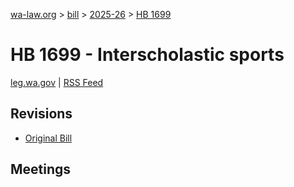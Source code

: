 [wa-law.org](/) > [bill](/bill/) > [2025-26](/bill/2025-26/) > [HB 1699](/bill/2025-26/hb/1699/)

# HB 1699 - Interscholastic sports
[leg.wa.gov](https://app.leg.wa.gov/billsummary?BillNumber=1699&Year=2025&Initiative=false) | [RSS Feed](./rss.xml)

## Revisions
* [Original Bill](1/)

## Meetings